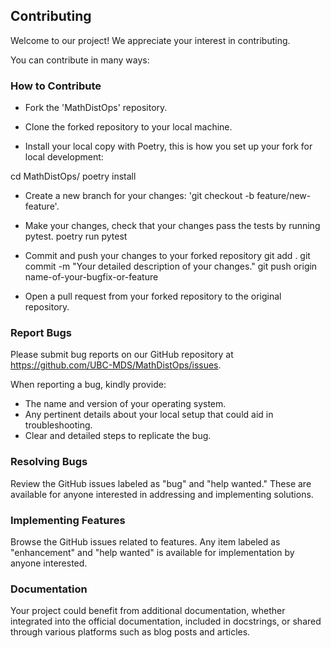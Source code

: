 ## Contributing

Welcome to our project! We appreciate your interest in contributing.

You can contribute in many ways:

### How to Contribute

- Fork the 'MathDistOps' repository.

- Clone the forked repository to your local machine.

- Install your local copy with Poetry, this is how you set up your fork for local development:
    
cd MathDistOps/
poetry install

- Create a new branch for your changes: 'git checkout -b feature/new-feature'.

- Make your changes, check that your changes pass the tests by running pytest.
poetry run pytest

- Commit and push your changes to your forked repository
git add .
git commit -m "Your detailed description of your changes."
git push origin name-of-your-bugfix-or-feature

- Open a pull request from your forked repository to the original repository.

### Report Bugs

Please submit bug reports on our GitHub repository at https://github.com/UBC-MDS/MathDistOps/issues.

When reporting a bug, kindly provide:

- The name and version of your operating system.
- Any pertinent details about your local setup that could aid in troubleshooting.
- Clear and detailed steps to replicate the bug.

### Resolving Bugs

Review the GitHub issues labeled as "bug" and "help wanted." These are available for anyone interested in addressing and implementing solutions.

### Implementing Features

Browse the GitHub issues related to features. Any item labeled as "enhancement" and "help wanted" is available for implementation by anyone interested.

### Documentation

Your project could benefit from additional documentation, whether integrated into the official documentation, included in docstrings, or shared through various platforms such as blog posts and articles.

